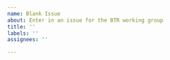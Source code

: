 ```yaml
---
name: Blank Issue
about: Enter in an issue for the BTR working group
title: ''
labels: ''
assignees: ''

---
```



